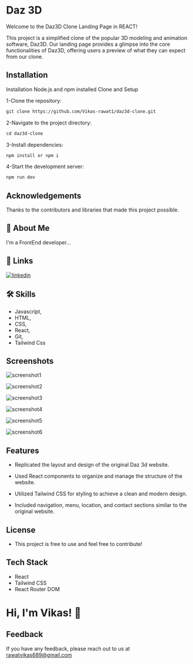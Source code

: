 
# Daz 3D

Welcome to the Daz3D Clone Landing Page in REACT!

This project is a simplified clone of the popular 3D modeling and animation software, Daz3D. Our landing page provides a glimpse into the core functionalities of Daz3D, offering users a preview of what they can expect from our clone.


## Installation
Installation
Node.js and npm installed
Clone and Setup

1-Clone the repository:
````markdown
git clone https://github.com/Vikas-rawat1/daz3d-clone.git
````


2-Navigate to the project directory:
````markdown
cd daz3d-clone
````
3-Install dependencies:
````markdown
npm install or npm i
````
4-Start the development server:
````markdown
npm run dev
 ````
## Acknowledgements
Thanks to the contributors and libraries that made this project possible.

## 🚀 About Me
I'm a FrontEnd developer...


## 🔗 Links

[![linkedin](https://img.shields.io/badge/linkedin-0A66C2?style=for-the-badge&logo=linkedin&logoColor=white)](https://www.linkedin.com/in/vikas-developer/)


## 🛠 Skills
- Javascript, 
- HTML, 
- CSS,
- React, 
- Git,
- Tailwind Css


## Screenshots

![screenshot1](https://github.com/Vikas-rawat1/daz3d-clone/assets/121391039/99443d62-5de3-4581-b4f8-93b7a9260a8d)

![screenshot2](https://github.com/Vikas-rawat1/daz3d-clone/assets/121391039/2004bf09-9e04-4968-a50a-7387adc64a13)

![screenshot3](https://github.com/Vikas-rawat1/daz3d-clone/assets/121391039/5f311105-8b50-488e-8536-1c5d0dcfc37b)

![screenshot4](https://github.com/Vikas-rawat1/daz3d-clone/assets/121391039/e88a7845-40ec-42fb-908d-3ebbe39698b8)

![screenshot5](https://github.com/Vikas-rawat1/daz3d-clone/assets/121391039/e65de0ca-c3be-45cc-a297-8fa41bcd5e79)

![screenshot6](https://github.com/Vikas-rawat1/daz3d-clone/assets/121391039/d5e847c2-b33f-43df-b6ba-bab8843d2385)


## Features

- Replicated the layout and design of the original Daz 3d website. 

- Used React components to organize and manage the structure of the website.

- Utilized Tailwind CSS for styling to achieve a clean and modern design.

- Included navigation, menu, location, and contact sections similar to the original website.


## License
- This project is free to use and feel free to contribute!



## Tech Stack

- React
- Tailwind CSS
- React Router DOM

# Hi, I'm Vikas! 👋


## Feedback

If you have any feedback, please reach out to us at rawatvikas689@gmail.com

